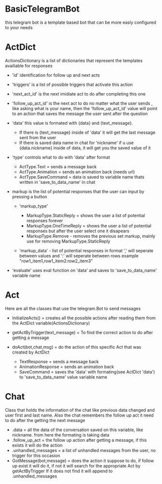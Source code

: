 # BasicTelegramBot

this telegram bot is a template based bot that can be more easly configured to your needs

# ActDict

ActionsDictionary is a list of dictionaries that represent the templates availiable for responses

- 'id' identification for follow up and next acts
- 'triggers' is a list of possible triggers that activate this action
- 'next_act_id' is the next imidiate act to do after completing this one
- 'follow_up_act_id' is the next act to do no matter what the user sends , like asking what is your name, then the 'follow_up_act_id' value will point to an action that saves the message the user sent after the question
- 'data' this value is formated with {data} and {text_message}. 
	- If there is {text_message} inside of 'data' it will get the last message sent from the user
	- If there is saved data name in chat for 'nickname' if u use {data.nickname} inside of data, it will get you the saved value of it
- 'type' controls what to do with 'data' after format
	- ActType.Text			= sends a message back
	- ActType.Animation		= sends an animation back (needs url)
	- ActType.SaveCommand		= data is saved to variable name thats written in 'save_to_data_name' in chat

- markup is the list of potential responses that the user can input by pressing a button
	- 'markup_type'
		- MarkupType.StaticReply 	= shows the user a list of potential responses forever
		- MarkupType.OneTimeReply	= shows the user a list of potential responses but after the user select one it disapears
		- MarkupType.Remove			- removes the previous set markup, mainly use for removing MarkupType.StaticReply
				
	- 'markup_data'	- list of potential responses in format ',' will seperate between values and ':' will seperate between rows example "row1_item1,row1_item2:row2_item3"

- 'evaluate' uses eval function on 'data' and saves to 'save_to_data_name' variable name



# Act

Here are all the classes that use the telegram.Bot to send messages

- InitializeActs() = creates all the possible actions after reading them from the ActDict variable(ActionsDictionary)

- getActByTrigger(text_message) = To find the correct action to do after getting a message

- doAct(bot,chat,msg) = do the action of this specific Act that was created by ActDict
	- TextResponse = sends a message back
	- AnimationResponse = sends an animation back
	- SaveCommand = saves the 'data' with formating(see ActDict 'data') to 'save_to_data_name' value variable name

# Chat
Class that holds the information of the chat like previous data changed and user first and last name.
Also the chat remembers the follow up act it need to do after the getting the next message

- .data = all the data of the conversation saved on this variable, like nickname. from here the formating is taking data
- .follow_up_act = the follow up action after getting a message, if this exists it will do the action
- .unhandled_messages = a list of unhandled messages from the user, no trigger for this occasion
- GotMessage(bot,message) = does the action it suppose to do, if follow up exist it will do it, if not it will search for the appropriate Act by getActByTrigger
If it does not find it will append to .unhandled_messages



